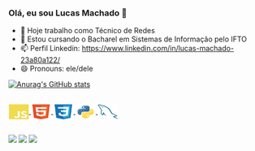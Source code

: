 ### Olá, eu sou Lucas Machado 👋


- 🔭 Hoje trabalho como Técnico de Redes
- 🌱 Estou cursando o Bacharel em Sistemas de Informação pelo IFTO
- 📫 Perfil Linkedin: https://www.linkedin.com/in/lucas-machado-23a80a122/
- 😄 Pronouns: ele/dele

<div>
  <a href="[https://](https://www.linkedin.com/in/lucas-machado-23a80a122/)">
  </div>
  
  ![Anurag's GitHub stats](https://github-readme-stats.vercel.app/api?username=LukasM109&show_icons=true&theme=tokyonight)
  
  <div style="display: inline_block"><br>
  <img align="center" alt="Lucas" height="30" width="40" src="https://raw.githubusercontent.com/devicons/devicon/master/icons/javascript/javascript-plain.svg">
  <img align="center" alt="Lucas-HTML" height="30" width="40" src="https://raw.githubusercontent.com/devicons/devicon/master/icons/html5/html5-original.svg">
  <img align="center" alt="Lucas-CSS" height="30" width="40" src="https://raw.githubusercontent.com/devicons/devicon/master/icons/css3/css3-original.svg">
  <img align="center" alt="Lucas-Python" height="30" width="40" src="https://raw.githubusercontent.com/devicons/devicon/master/icons/python/python-original.svg">
  <img align="center" alt="Lucas-MySQL" height="30" width="40" src="https://raw.githubusercontent.com/devicons/devicon/master/icons/mysql/mysql-original.svg">
</div>
  
  ##
  
  <div> 
  
  <a href="https://instagram.com/lukas__machado?igshid=ZDdkNTZiNTM=" target="_blank"><img src="https://img.shields.io/badge/-Instagram-%23E4405F?style=for-the-badge&logo=instagram&logoColor=white" target="_blank"></a>
  <a href = "mailto:lukasm109@gmail.com"><img src="https://img.shields.io/badge/-Gmail-%23333?style=for-the-badge&logo=gmail&logoColor=white" target="_blank"></a>
  <a href="https://www.linkedin.com/in/lucas-machado-23a80a122/" target="_blank"><img src="https://img.shields.io/badge/-LinkedIn-%230077B5?style=for-the-badge&logo=linkedin&logoColor=white" target="_blank"></a> 
  
</div>
  
